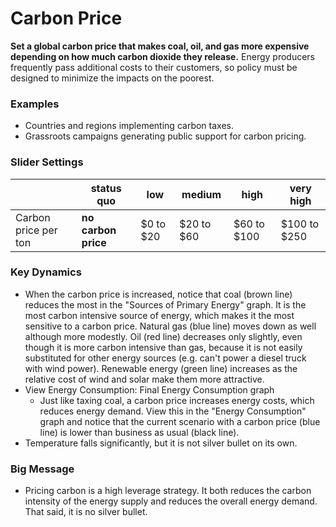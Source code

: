 # Carbon Price

**Set a global carbon price that makes coal, oil, and gas more expensive depending on how much carbon dioxide they release.** Energy producers frequently pass additional costs to their customers, so policy must be designed to minimize the impacts on the poorest.

### Examples

- Countries and regions implementing carbon taxes.
- Grassroots campaigns generating public support for carbon pricing.

### Slider Settings

|   | **status quo** | low | medium | high | very high |
| --- | --- | --- | --- | --- | --- |
| Carbon price per ton | **no carbon price** | $0 to $20 | $20 to $60 | $60 to $100 | $100 to $250 |

### Key Dynamics

- When the carbon price is increased, notice that coal (brown line) reduces the most in the "Sources of Primary Energy" graph.  It is the most carbon intensive source of energy, which makes it the most sensitive to a carbon price.  Natural gas (blue line) moves down as well although more modestly. Oil (red line) decreases only slightly, even though it is more carbon intensive than gas, because it is not easily substituted for other energy sources (e.g. can't power a diesel truck with wind power). Renewable energy (green line) increases as the relative cost of wind and solar make them more attractive.
- View Energy Consumption: Final Energy Consumption graph
  - Just like taxing coal, a carbon price increases energy costs, which reduces energy demand. View this in the "Energy Consumption" graph and notice that the current scenario with a carbon price (blue line) is lower than business as usual (black line).
- Temperature falls significantly, but it is not silver bullet on its own.

### Big Message

- Pricing carbon is a high leverage strategy.  It both reduces the carbon intensity of the energy supply and reduces the overall energy demand.  That said, it is no silver bullet.

